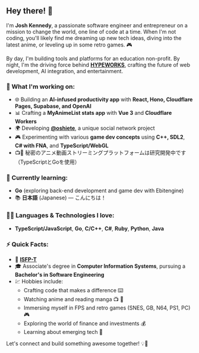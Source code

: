## Hey there! 👋

I'm **Josh Kennedy**, a passionate software engineer and entrepreneur on a mission to change the world, one line of code at a time. When I'm not coding, you'll likely find me dreaming up new tech ideas, diving into the latest anime, or leveling up in some retro games. 🎮

By day, I'm building tools and platforms for an education non-profit. By night, I'm the driving force behind [**HYPEWORKS**](https://github.com/HYPEWORKS), crafting the future of web development, AI integration, and entertainment.

### 💼 What I'm working on:
- 🌐 Building an **AI-infused productivity app** with **React, Hono, Cloudflare Pages, Supabase, and OpenAI**
- 📊 Crafting a **MyAnimeList stats app** with **Vue 3** and **Cloudflare Workers**
- 🌍 Developing [**@oshiete**](https://github.com/oshiete), a unique social network project
- 🎮 Experimenting with various **game dev concepts** using **C++, SDL2**, **C# with FNA**, and **TypeScript/WebGL**
- 📺🗻 秘密のアニメ動画ストリーミングプラットフォームは研究開発中です（TypeScriptとGoを使用）

### 🚀 Currently learning:
- **Go** (exploring back-end development and game dev with Ebitengine)
- 📚 **日本語** (Japanese) — こんにちは！

### 🧑‍💻 Languages & Technologies I love:
- **TypeScript/JavaScript**, **Go**, **C/C++**, **C#**, **Ruby**, **Python**, **Java**

### ⚡ Quick Facts:
- 🎯 **[ISFP-T](https://www.16personalities.com/isfp-personality)** 
- 🎓 Associate's degree in **Computer Information Systems**, pursuing a **Bachelor's in Software Engineering**
- 💹 Hobbies include:
  - Crafting code that makes a difference ⌨️
  - Watching anime and reading manga 📺 📖
  - Immersing myself in FPS and retro games (SNES, GB, N64, PS1, PC) 🎮
  - Exploring the world of finance and investments 💰
  - Learning about emerging tech 🔧

Let's connect and build something awesome together! 💡💪
